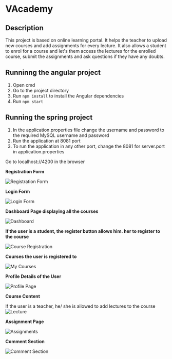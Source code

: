 # VAcademy

## Description
This project is based on online learning portal. It helps the teacher to upload new courses and add assignments for every lecture. It also allows a student to enrol for a course and let's them access the lectures for the enrolled course, submit the assignments and ask questions if they have any doubts.

## Runninng the angular project
1. Open cmd
2. Go to the project directory
3. Run `npm install` to install the Angular dependencies
4. Run `npm start`

## Running the spring project
1. In the application.properties file change the username and password to the required MySQL username and password
2. Run the application at 8081 port
3. To run the application in any other port, change the 8081 for server.port in application.properties

Go to localhost://4200 in the browser

**Registration Form**

![Registration Form](https://github.com/ssnehaa/VAcademy/blob/master/Screenshots/register.PNG "Registration Form")

**Login Form**

![Login Form](https://github.com/ssnehaa/VAcademy/blob/master/Screenshots/login.PNG "Login Form")

**Dashboard Page displaying all the courses**

![Dashboard](https://github.com/ssnehaa/VAcademy/blob/master/Screenshots/login.PNG "Dashboard")

**If the user is a student, the register button allows him. her to register to the course**

![Course Registration](https://github.com/ssnehaa/VAcademy/blob/master/Screenshots/register%20to%20a%20course.PNG "Course Registration")

**Courses the user is registered to**

![My Courses](https://github.com/ssnehaa/VAcademy/blob/master/Screenshots/login.PNG "My Course Page")

**Profile Details of the User**

![Profile Page](https://github.com/ssnehaa/VAcademy/blob/master/Screenshots/login.PNG "Profile Page")

**Course Content**

If the user is a teacher, he/ she is allowed to add lectures to the course
![Lecture](https://github.com/ssnehaa/VAcademy/blob/master/Screenshots/login.PNG "Lecture")

**Assignment Page**

![Assignments](https://github.com/ssnehaa/VAcademy/blob/master/Screenshots/login.PNG "Assignments")

**Comment Section**

![Comment Section](https://github.com/ssnehaa/VAcademy/blob/master/Screenshots/login.PNG "Comment Section")
